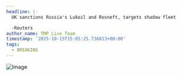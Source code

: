 ```yaml
---
headline: |-
  UK sanctions Russia's Lukoil and Rosneft, targets shadow fleet

  -Reuters
author_name: TMP Live Team
timestamp: '2025-10-15T15:05:25.736013+00:00'
tags:
  - BREAKING
---
```

![Image](https://i.postimg.cc/gkTnkk4v/XYKTQ2-O2-DBORJK46-YD3-O5-KRRAM.avif)
